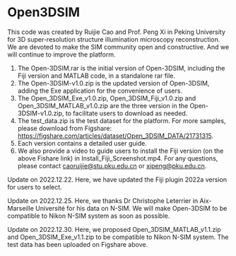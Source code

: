 # Open3DSIM
This code was created by Ruijie Cao and Prof. Peng Xi in Peking University for 3D super-resolution structure illumination microscopy reconstruction. We are devoted to make the SIM community open and constructive. And we will continue to improve the platform.

1. The Open-3DSIM.rar is the initial version of Open-3DSIM, including the Fiji version and MATLAB code, in a standalone rar file.
2. The Open-3DSIM-v1.0.zip is the updated version of Open-3DSIM, adding the Exe application for the convenience of users.
3. The Open_3DSIM_Exe_v1.0.zip, Open_3DSIM_Fiji_v1.0.zip and Open_3DSIM_MATLAB_v1.0.zip are the three version in the Open-3DSIM-v1.0.zip, to facilitate users to download as needed.
4. The test_data.zip is the test dataset for the platform. For more samples, please download from Figshare: https://figshare.com/articles/dataset/Open_3DSIM_DATA/21731315.
5. Each version contains a detailed user guide.
6. We also provide a video to guide users to install the Fiji version (on the above Fishare link) in Install_Fiji_Screenshot.mp4. For any questions, please contact caoruijie@stu.pku.edu.cn or xipeng@pku.edu.cn.

Update on 2022.12.22. Here, we have updated the Fiji plugin 2022a version for users to select.

Update on 2022.12.25. Here, we thanks Dr Christophe Leterrier in Aix-Marseille Université for his data on N-SIM. We will make Open-3DSIM to be compatible to Nikon N-SIM system as soon as possible.

Update on 2022.12.30. Here, we proposed Open_3DSIM_MATLAB_v1.1.zip and Open_3DSIM_Exe_v1.1.zip to be compatible to Nikon N-SIM system. The test data has been uploaded on Figshare above.
